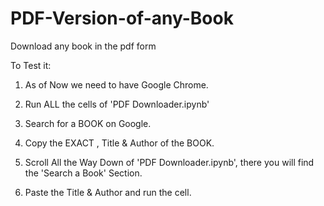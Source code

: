 # PDF-Version-of-any-Book

Download any book in the pdf form 

To Test it:

1. As of Now we need to have Google Chrome.

2. Run ALL the cells of 'PDF Downloader.ipynb'

3. Search for a BOOK on Google.

4. Copy the EXACT , Title & Author of the BOOK.

5. Scroll All the Way Down of 'PDF Downloader.ipynb', there you will find the 'Search a Book' Section.

6. Paste the Title & Author and run the cell.
